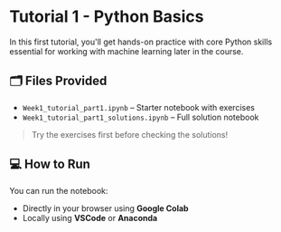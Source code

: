 # Tutorial 1 - Python Basics

In this first tutorial, you'll get hands-on practice with core Python skills essential for working with machine learning later in the course.

## 🗂️ Files Provided

- `Week1_tutorial_part1.ipynb` – Starter notebook with exercises  
- `Week1_tutorial_part1_solutions.ipynb` – Full solution notebook

> Try the exercises first before checking the solutions!

## 💻 How to Run

You can run the notebook:
- Directly in your browser using **Google Colab**
- Locally using **VSCode** or **Anaconda**